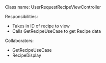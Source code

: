 Class name: UserRequestRecipeViewController

Responsibilities:
- Takes in ID of recipe to view
- Calls GetRecipeUseCase to get Recipe data

Collaborators:
- GetRecipeUseCase
- RecipeDisplay